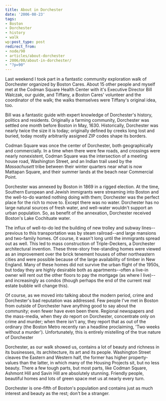 ```yaml
---
title: About in Dorchester
date: '2006-08-23'
tags:
- Boston
- Dorchester
- history
- walk
wp:post_type: post
redirect_from:
- node/90
- articles/about-dorchester
- 2006/08/about-in-dorchester/
- "?p=90"
---
```


Last weekend I took part in a fantastic community exploration walk of Dorchester organized by Boston Cares. About 15 other people and myself met at the Codman Square Health Center with it's Executive Director Bill Walczak, our guide, and Tiffany, a Boston Cares' volunteer and the coordinator of the walk; the walks themselves were Tiffany's original idea, too.

Bill was a fantastic guide with expert knowledge of Dorchester's history, politics and residents. Originally a farming community, Dorchester was settled one month before Boston in May, 1630. Historically, Dorchester was nearly twice the size it is today; originally defined by creeks long lost and buried, today mostly arbitrarily assigned ZIP codes shape its borders.

Codman Square was once the center of Dorchester, both geographically and commercially. In a time when there were few roads, and crossings were nearly nonexistent, Codman Square was the intersection of a meeting house road, Washington Street, and an Indian trail used by the _Massachusett_ tribe between their winter quarters near what is now Mattapan Square, and their summer lands at the beach near Commercial Point.

Dorchester was annexed by Boston in 1869 in a rigged election. At the time, Southern European and Jewish immigrants were streaming into Boston and the well-to-do wanted nothing doing with them; Dorchester was the perfect place for the rich to move to. Except there was no water. Dorchester has no large natural sources of fresh water, and well-water wouldn't support an urban population. So, as benefit of the annexation, Dorchester received Boston's Lake Cochituate water.

The influx of well-to-do led the building of new trolley and subway lines--previous to this transportation was by steam railroad--and large mansions and two-family homes. Of course, it wasn't long until the immigrants spread out as well. This led to mass construction of Triple-Deckers, a Dorchester architectural invention. These three-story free-standing homes were viewed as an improvement over the brick tenement houses of other northeastern cities and were possible because of the large availability of timber in New England. Many of these homes did not survive the urban flight of the 1950s, but today they are highly desirable both as apartments--often a live-in owner will rent out the other floors to pay the mortgage (as where I live)--and increasingly as condos (though perhaps the end of the current real estate bubble will change this).

Of course, as we moved into talking about the modern period, crime and Dorchester's bad reputation was addressed. Few people I've met in Boston from outside of Dorchester have anything good to say about the community; even fewer have even been there. Regional newspapers and the mass-media, when they _do_ report on Dorchester, concentrate only on crime and murder; when there isn't any, they report that as out of the ordinary (the Boston Metro recently ran a headline proclaiming, 'Two weeks without a murder'). Unfortunately, this is entirely mistelling of the true nature of Dorchester

Dorchester, as our walk showed us, contains a lot of beauty and richness in its businesses, its architecture, its art and its people. Washington Street cleaves the Eastern and Western half, the former has higher property-values than the latter, in which many of the Housing Projects sit, but no less beauty. There a few tough parts, but most parts, like Codman Square, Ashmont Hill and Savin Hill are absolutely stunning. Friendly people, beautiful homes and lots of green space met us at nearly every turn.

Dorchester is one-fifth of Boston's population and contains just as much interest and beauty as the rest; don't be a stranger.
